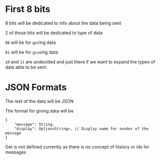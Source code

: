 # First 8 bits
8 bits will be dedicated to info about the data being sent

2 of those bits will be dedicated to type of data

`00` will be for `get`ing data

`01` will be for `give`ing data

`10` and `11` are undecided and just there if we want to expand the types of data able to be sent.

# JSON Formats

The rest of the data will be JSON

The format for giving data will be
```
{
    "message": String,
    "display": Option<String>, // Display name for sender of the message
}
```
Get is not defined currently as there is no concept of history or ids for messages
